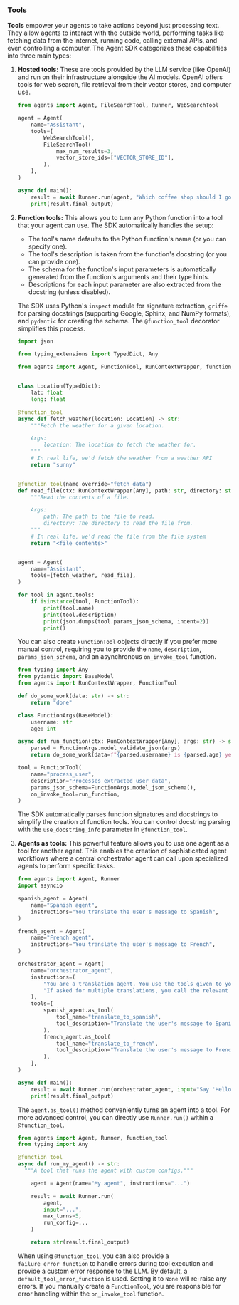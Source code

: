 
### Tools

**Tools** empower your agents to take actions beyond just processing text. They allow agents to interact with the outside world, performing tasks like fetching data from the internet, running code, calling external APIs, and even controlling a computer. The Agent SDK categorizes these capabilities into three main types:


1.  **Hosted tools:** These are tools provided by the LLM service (like OpenAI) and run on their infrastructure alongside the AI models. OpenAI offers tools for web search, file retrieval from their vector stores, and computer use.

    ```python
    from agents import Agent, FileSearchTool, Runner, WebSearchTool

    agent = Agent(
        name="Assistant",
        tools=[
            WebSearchTool(),
            FileSearchTool(
                max_num_results=3,
                vector_store_ids=["VECTOR_STORE_ID"],
            ),
        ],
    )

    async def main():
        result = await Runner.run(agent, "Which coffee shop should I go to, taking into account my preferences and the weather today in SF?")
        print(result.final_output)
    ```

2.  **Function tools:** This allows you to turn any Python function into a tool that your agent can use. The SDK automatically handles the setup:

    * The tool's name defaults to the Python function's name (or you can specify one).
    * The tool's description is taken from the function's docstring (or you can provide one).
    * The schema for the function's input parameters is automatically generated from the function's arguments and their type hints.
    * Descriptions for each input parameter are also extracted from the docstring (unless disabled).

    The SDK uses Python's `inspect` module for signature extraction, `griffe` for parsing docstrings (supporting Google, Sphinx, and NumPy formats), and `pydantic` for creating the schema. The `@function_tool` decorator simplifies this process.

    ```python
    import json

    from typing_extensions import TypedDict, Any

    from agents import Agent, FunctionTool, RunContextWrapper, function_tool


    class Location(TypedDict):
        lat: float
        long: float

    @function_tool
    async def fetch_weather(location: Location) -> str:
        """Fetch the weather for a given location.

        Args:
            location: The location to fetch the weather for.
        """
        # In real life, we'd fetch the weather from a weather API
        return "sunny"


    @function_tool(name_override="fetch_data")
    def read_file(ctx: RunContextWrapper[Any], path: str, directory: str | None = None) -> str:
        """Read the contents of a file.

        Args:
            path: The path to the file to read.
            directory: The directory to read the file from.
        """
        # In real life, we'd read the file from the file system
        return "<file contents>"


    agent = Agent(
        name="Assistant",
        tools=[fetch_weather, read_file],
    )

    for tool in agent.tools:
        if isinstance(tool, FunctionTool):
            print(tool.name)
            print(tool.description)
            print(json.dumps(tool.params_json_schema, indent=2))
            print()
    ```

    You can also create `FunctionTool` objects directly if you prefer more manual control, requiring you to provide the `name`, `description`, `params_json_schema`, and an asynchronous `on_invoke_tool` function.

    ```python
    from typing import Any
    from pydantic import BaseModel
    from agents import RunContextWrapper, FunctionTool

    def do_some_work(data: str) -> str:
        return "done"

    class FunctionArgs(BaseModel):
        username: str
        age: int

    async def run_function(ctx: RunContextWrapper[Any], args: str) -> str:
        parsed = FunctionArgs.model_validate_json(args)
        return do_some_work(data=f"{parsed.username} is {parsed.age} years old")

    tool = FunctionTool(
        name="process_user",
        description="Processes extracted user data",
        params_json_schema=FunctionArgs.model_json_schema(),
        on_invoke_tool=run_function,
    )
    ```

    The SDK automatically parses function signatures and docstrings to simplify the creation of function tools. You can control docstring parsing with the `use_docstring_info` parameter in `@function_tool`.

3.  **Agents as tools:** This powerful feature allows you to use one agent as a tool for another agent. This enables the creation of sophisticated agent workflows where a central orchestrator agent can call upon specialized agents to perform specific tasks.

    ```python
    from agents import Agent, Runner
    import asyncio

    spanish_agent = Agent(
        name="Spanish agent",
        instructions="You translate the user's message to Spanish",
    )

    french_agent = Agent(
        name="French agent",
        instructions="You translate the user's message to French",
    )

    orchestrator_agent = Agent(
        name="orchestrator_agent",
        instructions=(
            "You are a translation agent. You use the tools given to you to translate."
            "If asked for multiple translations, you call the relevant tools."
        ),
        tools=[
            spanish_agent.as_tool(
                tool_name="translate_to_spanish",
                tool_description="Translate the user's message to Spanish",
            ),
            french_agent.as_tool(
                tool_name="translate_to_french",
                tool_description="Translate the user's message to French",
            ),
        ],
    )

    async def main():
        result = await Runner.run(orchestrator_agent, input="Say 'Hello, how are you?' in Spanish.")
        print(result.final_output)
    ```

    The `agent.as_tool()` method conveniently turns an agent into a tool. For more advanced control, you can directly use `Runner.run()` within a `@function_tool`.

    ```python
    from agents import Agent, Runner, function_tool
    from typing import Any

    @function_tool
    async def run_my_agent() -> str:
      """A tool that runs the agent with custom configs."""

        agent = Agent(name="My agent", instructions="...")

        result = await Runner.run(
            agent,
            input="...",
            max_turns=5,
            run_config=...
        )

        return str(result.final_output)
    ```

    When using `@function_tool`, you can also provide a `failure_error_function` to handle errors during tool execution and provide a custom error response to the LLM. By default, a `default_tool_error_function` is used. Setting it to `None` will re-raise any errors. If you manually create a `FunctionTool`, you are responsible for error handling within the `on_invoke_tool` function.

